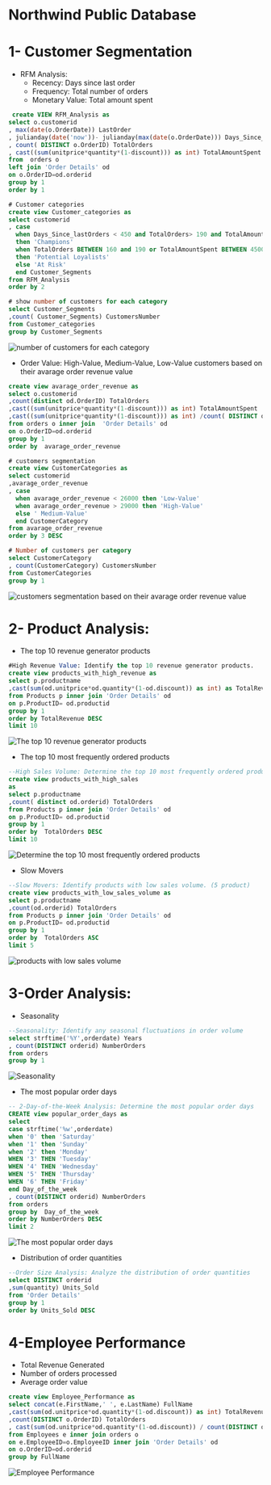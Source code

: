 # Northwind Public Database 
# 1- Customer Segmentation
- RFM Analysis:
  - Recency: Days since last order
  - Frequency: Total number of orders
  - Monetary Value: Total amount spent

```sql
 create VIEW RFM_Analysis as 
select o.customerid
, max(date(o.OrderDate)) LastOrder
, julianday(date('now'))- julianday(max(date(o.OrderDate))) Days_Since_lastOrders
, count( DISTINCT o.OrderID) TotalOrders
, cast((sum(unitprice*quantity*(1-discount))) as int) TotalAmountSpent
from  orders o 
left join 'Order Details' od 
on o.OrderID=od.orderid
group by 1
order by 1

# Customer categories
create view Customer_categories as 
select customerid
, case 
  when Days_Since_lastOrders < 450 and TotalOrders> 190 and TotalAmountSpent > 5000000 
  then 'Champions'
  when TotalOrders BETWEEN 160 and 190 or TotalAmountSpent BETWEEN 4500000 and 5000000 
  then 'Potential Loyalists'
  else 'At Risk' 
  end Customer_Segments
from RFM_Analysis
order by 2

# show number of customers for each category
select Customer_Segments
,count( Customer_Segments) CustomersNumber
from Customer_categories 
group by Customer_Segments
```
![number of customers for each category](https://github.com/Saragamil3/Northwind-database-Sales-Analysis/blob/main/Screenshot%202025-05-03%20174518.png)

- Order Value:
   High-Value, Medium-Value, Low-Value customers based on their avarage order revenue value
```sql
create view avarage_order_revenue as
select o.customerid
,count(distinct od.OrderID) TotalOrders
,cast((sum(unitprice*quantity*(1-discount))) as int) TotalAmountSpent
,cast((sum(unitprice*quantity*(1-discount))) as int) /count( DISTINCT od.OrderID) avarage_order_revenue
from orders o inner join  'Order Details' od 
on o.OrderID=od.orderid
group by 1
order by  avarage_order_revenue

# customers segmentation 
create view CustomerCategories as 
select customerid
,avarage_order_revenue 
, case 
  when avarage_order_revenue < 26000 then 'Low-Value'
  when avarage_order_revenue > 29000 then 'High-Value'
  else ' Medium-Value'
  end CustomerCategory
from avarage_order_revenue
order by 3 DESC

# Number of customers per category 
select CustomerCategory
, count(CustomerCategory) CustomersNumber
from CustomerCategories
group by 1
```
![customers segmentation based on their avarage order revenue value](https://github.com/Saragamil3/Northwind-database-Sales-Analysis/blob/main/Picture5.png)

# 2- Product Analysis:
- The top 10 revenue generator products
  
```sql
#High Revenue Value: Identify the top 10 revenue generator products.
create view products_with_high_revenue as 
select p.productname
,cast(sum(od.unitprice*od.quantity*(1-od.discount)) as int) as TotalRevenue
from Products p inner join 'Order Details' od
on p.ProductID= od.productid 
group by 1
order by TotalRevenue DESC
limit 10
```
![The top 10 revenue generator products](https://github.com/Saragamil3/Northwind-database-Sales-Analysis/blob/main/Picture2.png)

- The top 10 most frequently ordered products
  
```sql
--High Sales Volume: Determine the top 10 most frequently ordered products
create view products_with_high_sales
as
select p.productname 
,count( distinct od.orderid) TotalOrders
from Products p inner join 'Order Details' od
on p.ProductID= od.productid 
group by 1
order by  TotalOrders DESC
limit 10
```
![Determine the top 10 most frequently ordered products](https://github.com/Saragamil3/Northwind-database-Sales-Analysis/blob/main/Picture1.png)

- Slow Movers
```sql
--Slow Movers: Identify products with low sales volume. (5 product)
create view products_with_low_sales_volume as
select p.productname
,count(od.orderid) TotalOrders
from Products p inner join 'Order Details' od
on p.ProductID= od.productid 
group by 1
order by  TotalOrders ASC
limit 5
```
![products with low sales volume](https://github.com/Saragamil3/Northwind-database-Sales-Analysis/blob/main/Picture3.png)

 # 3-Order Analysis:
- Seasonality
```sql
--Seasonality: Identify any seasonal fluctuations in order volume
select strftime('%Y',orderdate) Years
, count(DISTINCT orderid) NumberOrders
from orders 
group by 1 
```
![Seasonality](https://github.com/Saragamil3/Northwind-database-Sales-Analysis/blob/main/Picture4.png)

- The most popular order days
 ```sql
 -- 2-Day-of-the-Week Analysis: Determine the most popular order days
CREATE view popular_order_days as 
select 
 case strftime('%w',orderdate) 
 when '0' then 'Saturday'
 when '1' then 'Sunday'
 when '2' then 'Monday'
 WHEN '3' THEN 'Tuesday'
 WHEN '4' THEN 'Wednesday'
 WHEN '5' THEN 'Thursday'
 WHEN '6' THEN 'Friday'
 end Day_of_the_week
, count(DISTINCT orderid) NumberOrders
from orders 
group by  Day_of_the_week
order by NumberOrders DESC
limit 2
 ```
![The most popular order days](https://github.com/Saragamil3/Northwind-database-Sales-Analysis/blob/main/Picture5.png)

- Distribution of order quantities
```sql
--Order Size Analysis: Analyze the distribution of order quantities
select DISTINCT orderid
,sum(quantity) Units_Sold
from 'Order Details'
group by 1
order by Units_Sold DESC
```
# 4-Employee Performance
- Total Revenue Generated
- Number of orders processed
- Average order value 
```sql
create view Employee_Performance as 
select concat(e.FirstName,' ', e.LastName) FullName
,cast(sum(od.unitprice*od.quantity*(1-od.discount)) as int) TotalRevenue
,count(DISTINCT o.OrderID) TotalOrders
, cast(sum(od.unitprice*od.quantity*(1-od.discount)) / count(DISTINCT o.OrderID) as int) Average_order_value 
from Employees e inner join orders o 
on e.EmployeeID=o.EmployeeID inner join 'Order Details' od 
on o.OrderID=od.orderid 
group by FullName
```
![Employee Performance](https://github.com/Saragamil3/Northwind-database-Sales-Analysis/blob/main/Picture6.png)
